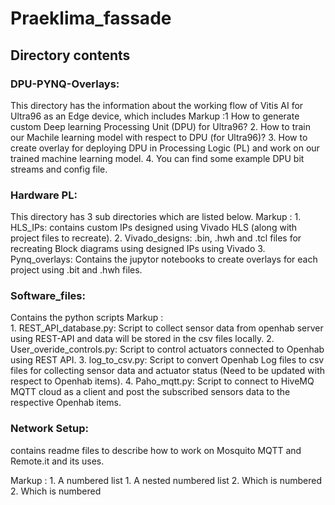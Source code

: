 # Praeklima_fassade

## Directory contents 
### DPU-PYNQ-Overlays: 
This directory has the information about the working flow of Vitis AI for Ultra96 as an Edge device, which includes
Markup :1  How to generate custom Deep learning Processing Unit (DPU) for Ultra96?
	2. How to train our Machile learning model with respect to DPU (for Ultra96)?
	3. How to create overlay for deploying DPU in Processing Logic (PL) and work on our trained machine learning model.
	4. You can find some example DPU bit streams and config file.

### Hardware PL: 
This directory has 3 sub directories which are listed below.
Markup :
		1. HLS_IPs: contains custom IPs designed using Vivado HLS (along with project files to recreate). 
		2. Vivado_designs: .bin, .hwh and .tcl files for recreating Block diagrams using designed IPs using Vivado
		3. Pynq_overlays: Contains the jupytor notebooks to create overlays for each project using .bit and .hwh files.

### Software_files: 
Contains the python scripts 
Markup :	
		1. REST_API_database.py: 	Script to collect sensor data from openhab server using REST-API and data will be stored in the csv files locally.
		2. User_overide_controls.py: 	Script to control actuators connected to Openhab using REST API. 
		3. log_to_csv.py:		Script to convert Openhab Log files to csv files for collecting sensor data and actuator status (Need to be updated with respect to Openhab items).
		4. Paho_mqtt.py:		Script to connect to HiveMQ MQTT cloud as a client and post the subscribed sensors data to the respective Openhab items.

### Network Setup: 
contains readme files to describe how to work on Mosquito MQTT and Remote.it and its uses.

 Markup : 1. A numbered list
              1. A nested numbered list
              2. Which is numbered
          2. Which is numbered
